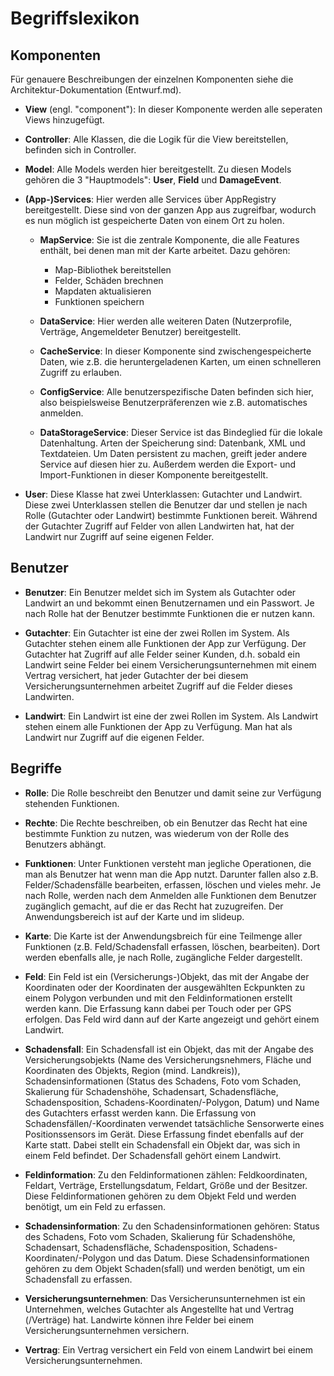 # Begriffslexikon


## Komponenten

Für genauere Beschreibungen der einzelnen Komponenten siehe die Architektur-Dokumentation (Entwurf.md).

- **View** (engl. "component"): In dieser Komponente werden alle seperaten Views hinzugefügt.

- **Controller**: Alle Klassen, die die Logik für die View bereitstellen, befinden sich in Controller.

- **Model**: Alle Models werden hier bereitgestellt. Zu diesen Models gehören die 3 "Hauptmodels": **User**, **Field** und **DamageEvent**.

- **(App-)Services**: Hier werden alle Services über AppRegistry bereitgestellt. Diese sind von der ganzen App aus zugreifbar, wodurch es nun möglich ist gespeicherte Daten von einem Ort zu holen.

  - **MapService**: Sie ist die zentrale Komponente, die alle Features enthält, bei denen man mit der Karte arbeitet. Dazu gehören:
    - Map-Bibliothek bereitstellen
    - Felder, Schäden brechnen
    - Mapdaten aktualisieren
    - Funktionen speichern

  - **DataService**: Hier werden alle weiteren Daten (Nutzerprofile, Verträge, Angemeldeter Benutzer) bereitgestellt.

  - **CacheService**: In dieser Komponente sind zwischengespeicherte Daten, wie z.B. die heruntergeladenen Karten, um einen schnelleren Zugriff zu erlauben.

  - **ConfigService**: Alle benutzerspezifische Daten befinden sich hier, also beispielsweise Benutzerpräferenzen wie z.B. automatisches anmelden.

  - **DataStorageService**: Dieser Service ist das Bindeglied für die lokale Datenhaltung. Arten der Speicherung sind: Datenbank, XML und Textdateien. Um Daten persistent zu machen, greift jeder andere Service auf diesen hier zu. Außerdem werden die Export- und Import-Funktionen in dieser Komponente bereitgestellt.

- **User**: Diese Klasse hat zwei Unterklassen: Gutachter und Landwirt. Diese zwei Unterklassen stellen die Benutzer dar und stellen je nach Rolle (Gutachter oder Landwirt) bestimmte Funktionen bereit. Während der Gutachter Zugriff auf Felder von allen Landwirten hat, hat der Landwirt nur Zugriff auf seine eigenen Felder.


## Benutzer

- **Benutzer**: Ein Benutzer meldet sich im System als Gutachter oder Landwirt an und bekommt einen Benutzernamen und ein Passwort. Je nach Rolle hat der Benutzer bestimmte Funktionen die er nutzen kann. 

- **Gutachter**: Ein Gutachter ist eine der zwei Rollen im System. Als Gutachter stehen einem alle Funktionen der App zur Verfügung. Der Gutachter hat Zugriff auf alle Felder seiner Kunden, d.h. sobald ein Landwirt seine Felder bei einem Versicherungsunternehmen mit einem Vertrag versichert, hat jeder Gutachter der bei diesem Versicherungsunternehmen arbeitet Zugriff auf die Felder dieses Landwirten.

- **Landwirt**: Ein Landwirt ist eine der zwei Rollen im System. Als Landwirt stehen einem alle Funktionen der App zu Verfügung. Man hat als Landwirt nur Zugriff auf die eigenen Felder.


## Begriffe

- **Rolle**: Die Rolle beschreibt den Benutzer und damit seine zur Verfügung stehenden Funktionen.

- **Rechte**: Die Rechte beschreiben, ob ein Benutzer das Recht hat eine bestimmte Funktion zu nutzen, was wiederum von der Rolle des Benutzers abhängt.

- **Funktionen**: Unter Funktionen versteht man jegliche Operationen, die man als Benutzer hat wenn man die App nutzt. Darunter fallen also z.B. Felder/Schadensfälle bearbeiten, erfassen, löschen und vieles mehr. Je nach Rolle, werden nach dem Anmelden alle Funktionen dem Benutzer zugänglich gemacht, auf die er das Recht hat zuzugreifen. Der Anwendungsbereich ist auf der Karte und im slideup.

- **Karte**: Die Karte ist der Anwendungsbreich für eine Teilmenge aller Funktionen (z.B. Feld/Schadensfall erfassen, löschen, bearbeiten). Dort werden ebenfalls alle, je nach Rolle, zugängliche Felder dargestellt.

- **Feld**: Ein Feld ist ein (Versicherungs-)Objekt, das mit der Angabe der Koordinaten oder der Koordinaten der ausgewählten Eckpunkten zu einem Polygon verbunden und mit den Feldinformationen erstellt werden kann. Die Erfassung kann dabei per Touch oder per GPS erfolgen. Das Feld wird dann auf der Karte angezeigt und gehört einem Landwirt.

- **Schadensfall**: Ein Schadensfall ist ein Objekt, das mit der Angabe des Versicherungsobjekts (Name des Versicherungsnehmers, Fläche und Koordinaten des Objekts, Region (mind. Landkreis)), Schadensinformationen (Status des Schadens, Foto vom Schaden, Skalierung für Schadenshöhe, Schadensart, Schadensfläche, Schadensposition, Schadens-Koordinaten/-Polygon, Datum) und Name des Gutachters erfasst werden kann. Die Erfassung von Schadensfällen/-Koordinaten verwendet tatsächliche Sensorwerte eines Positionssensors im Gerät. Diese Erfassung findet ebenfalls auf der Karte statt. Dabei stellt ein Schadensfall ein Objekt dar, was sich in einem Feld befindet. Der Schadensfall gehört einem Landwirt.

- **Feldinformation**: Zu den Feldinformationen zählen: Feldkoordinaten, Feldart, Verträge, Erstellungsdatum, Feldart, Größe und der Besitzer. Diese Feldinformationen gehören zu dem Objekt Feld und werden benötigt, um ein Feld zu erfassen.

- **Schadensinformation**: Zu den Schadensinformationen gehören: Status des Schadens, Foto vom Schaden, Skalierung für Schadenshöhe, Schadensart, Schadensfläche, Schadensposition, Schadens-Koordinaten/-Polygon und das Datum. Diese Schadensinformationen gehören zu dem Objekt Schaden(sfall) und werden benötigt, um ein Schadensfall zu erfassen.

- **Versicherungsunternehmen**: Das Versicherunsunternehmen ist ein Unternehmen, welches Gutachter als Angestellte hat und Vertrag (/Verträge) hat. Landwirte können ihre Felder bei einem Versicherungsunternehmen versichern. 

- **Vertrag**: Ein Vertrag versichert ein Feld von einem Landwirt bei einem Versicherungsunternehmen.